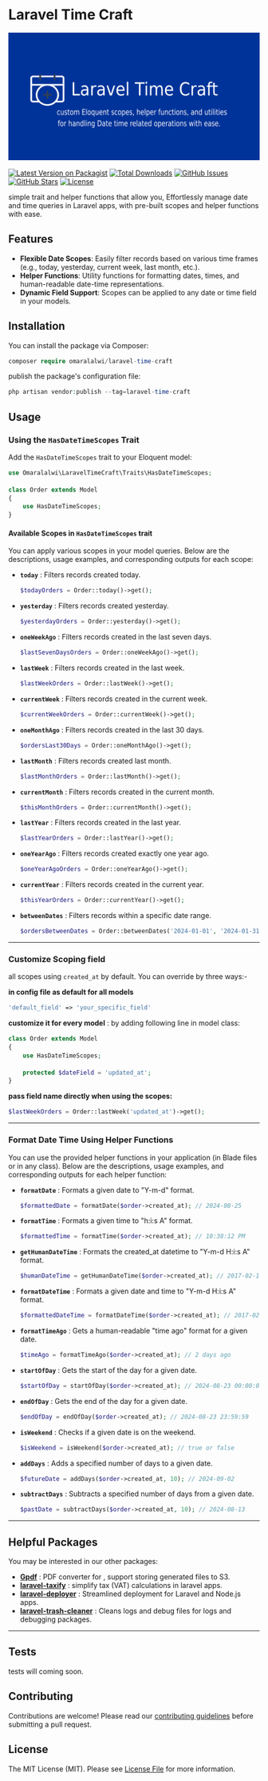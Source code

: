 # Laravel Time Craft

<p align="center">
  <a href="https://github.com/omaralalwi/laravel-time-craft" target="_blank">
    <img src="https://raw.githubusercontent.com/omaralalwi/laravel-time-craft/master/public/images/laravel-time-craft.jpg" alt="Laravel Time Craft">
  </a>
</p>

[![Latest Version on Packagist](https://img.shields.io/packagist/v/omaralalwi/laravel-time-craft.svg?style=flat-square)](https://packagist.org/packages/omaralalwi/laravel-time-craft)
[![Total Downloads](https://img.shields.io/packagist/dt/omaralalwi/laravel-time-craft.svg?style=flat-square)](https://packagist.org/packages/omaralalwi/laravel-time-craft)
[![GitHub Issues](https://img.shields.io/github/issues/omaralalwi/laravel-time-craft.svg)](https://github.com/omaralalwi/laravel-time-craft/issues)
[![GitHub Stars](https://img.shields.io/github/stars/omaralalwi/laravel-time-craft.svg)](https://github.com/omaralalwi/laravel-time-craft/stargazers)
[![License](https://img.shields.io/github/license/omaralalwi/laravel-time-craft.svg)](https://github.com/omaralalwi/laravel-time-craft/blob/main/LICENSE)

simple trait and helper functions that allow you, Effortlessly manage date and time queries in Laravel apps, with pre-built scopes and helper functions with ease.

## Features

- **Flexible Date Scopes**: Easily filter records based on various time frames (e.g., today, yesterday, current week, last month, etc.).
- **Helper Functions**: Utility functions for formatting dates, times, and human-readable date-time representations.
- **Dynamic Field Support**: Scopes can be applied to any date or time field in your models.

## Installation

You can install the package via Composer:

```php
composer require omaralalwi/laravel-time-craft
```

publish the package's configuration file:

```php
php artisan vendor:publish --tag=laravel-time-craft
```

## Usage

### Using the `HasDateTimeScopes` Trait

Add the `HasDateTimeScopes` trait to your Eloquent model:

```php
use Omaralalwi\LaravelTimeCraft\Traits\HasDateTimeScopes;

class Order extends Model
{
    use HasDateTimeScopes;
}
```

#### Available Scopes in `HasDateTimeScopes` trait

You can apply various scopes in your model queries. Below are the descriptions, usage examples, and corresponding outputs for each scope:


- **`today`** : Filters records created today.

  ```php
  $todayOrders = Order::today()->get();
  ```

- **`yesterday`** : Filters records created yesterday.

  ```php
  $yesterdayOrders = Order::yesterday()->get();
  ```

- **`oneWeekAgo`** : Filters records created in the last seven days.

  ```php
  $lastSevenDaysOrders = Order::oneWeekAgo()->get();
  ```

- **`lastWeek`** : Filters records created in the last week.

  ```php
  $lastWeekOrders = Order::lastWeek()->get();
  ```

- **`currentWeek`** : Filters records created in the current week.

  ```php
  $currentWeekOrders = Order::currentWeek()->get();
  ```

- **`oneMonthAgo`** : Filters records created in the last 30 days.

  ```php
  $ordersLast30Days = Order::oneMonthAgo()->get();
  ```

- **`lastMonth`** : Filters records created last month.

  ```php
  $lastMonthOrders = Order::lastMonth()->get();
  ```

- **`currentMonth`** : Filters records created in the current month.

  ```php
  $thisMonthOrders = Order::currentMonth()->get();
  ```

- **`lastYear`** : Filters records created in the last year.

  ```php
  $lastYearOrders = Order::lastYear()->get();
  ```

- **`oneYearAgo`** : Filters records created exactly one year ago.

  ```php
  $oneYearAgoOrders = Order::oneYearAgo()->get();
  ```

- **`currentYear`** : Filters records created in the current year.

  ```php
  $thisYearOrders = Order::currentYear()->get();
  ```

- **`betweenDates`** : Filters records within a specific date range.

  ```php
  $ordersBetweenDates = Order::betweenDates('2024-01-01', '2024-01-31')->get();
  ```

---

###  Customize Scoping field

all scopes using `created_at` by default.
You can override by three ways:-

**in config file as default for all models**
```php
'default_field' => 'your_specific_field'
```

**customize it for every model** : by adding following line in model class:

```php
class Order extends Model
{
    use HasDateTimeScopes;

    protected $dateField = 'updated_at';
}
```

**pass field name directly when using the scopes:**
```php
$lastWeekOrders = Order::lastWeek('updated_at')->get();
```

---

### Format Date Time Using Helper Functions

You can use the provided helper functions in your application (in Blade files or in any class). Below are the descriptions, usage examples, and corresponding outputs for each helper function:

- **`formatDate`** : Formats a given date to "Y-m-d" format.
  ```php
  $formattedDate = formatDate($order->created_at); // 2024-08-25
  ```

- **`formatTime`** : Formats a given time to "h:i:s A" format.
  ```php
  $formattedTime = formatTime($order->created_at); // 10:38:12 PM
  ```

- **`getHumanDateTime`** : Formats the created_at datetime to "Y-m-d H:i:s A" format.
  ```php
  $humanDateTime = getHumanDateTime($order->created_at); // 2017-02-15 10:38:12 PM
  ```

- **`formatDateTime`** : Formats a given date and time to "Y-m-d H:i:s A" format.
  ```php
  $formattedDateTime = formatDateTime($order->created_at); // 2017-02-15 10:38:12 PM
  ```

- **`formatTimeAgo`** : Gets a human-readable "time ago" format for a given date.
  ```php
  $timeAgo = formatTimeAgo($order->created_at); // 2 days ago
  ```

- **`startOfDay`** : Gets the start of the day for a given date.
  ```php
  $startOfDay = startOfDay($order->created_at); // 2024-08-23 00:00:00
  ```

- **`endOfDay`** : Gets the end of the day for a given date.
  ```php
  $endOfDay = endOfDay($order->created_at); // 2024-08-23 23:59:59
  ```

- **`isWeekend`** : Checks if a given date is on the weekend.
  ```php
  $isWeekend = isWeekend($order->created_at); // true or false
  ```

- **`addDays`** : Adds a specified number of days to a given date.
  ```php
  $futureDate = addDays($order->created_at, 10); // 2024-09-02
  ```

- **`subtractDays`** : Subtracts a specified number of days from a given date.
  ```php
  $pastDate = subtractDays($order->created_at, 10); // 2024-08-13
  ```

---

## Helpful Packages

You may be interested in our other packages:

- **[Gpdf](https://github.com/omaralalwi/Gpdf)** : PDF converter for , support storing generated files to S3.
- **[laravel-taxify](https://github.com/omaralalwi/laravel-taxify)** : simplify tax (VAT) calculations in laravel apps.
- **[laravel-deployer](https://github.com/omaralalwi/laravel-deployer)** : Streamlined deployment for Laravel and Node.js apps.
- **[laravel-trash-cleaner](https://github.com/omaralalwi/laravel-trash-cleaner)** : Cleans logs and debug files for logs and debugging packages.

---

## Tests

tests will coming soon.


## Contributing

Contributions are welcome! Please read our [contributing guidelines](CONTRIBUTING.md) before submitting a pull request.


## License

The MIT License (MIT). Please see [License File](LICENSE) for more information.
